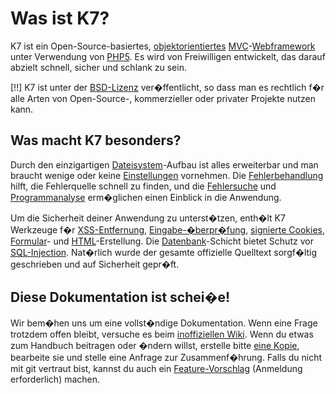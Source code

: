 # Was ist K7?

K7 ist ein Open-Source-basiertes, [objektorientiertes](http://de.wikipedia.org/wiki/Objektorientierte_Programmierung) [MVC](http://de.wikipedia.org/wiki/Model_View_Controller "Model View Controller")-[Webframework](http://de.wikipedia.org/wiki/Web_Application_Framework) unter Verwendung von [PHP5](http://php.net/manual/de/intro-whatis "PHP Hypertext Preprocessor"). Es wird von Freiwilligen entwickelt, das darauf abzielt schnell, sicher und schlank zu sein.

[!!] K7 ist unter der [BSD-Lizenz](http://koseven.ga/license) ver�ffentlicht, so dass man es rechtlich f�r alle Arten von Open-Source-, kommerzieller oder privater Projekte nutzen kann.

## Was macht K7 besonders?

Durch den einzigartigen [Dateisystem](about.filesystem)-Aufbau ist alles erweiterbar und man braucht wenige oder keine [Einstellungen](about.configuration) vornehmen. Die [Fehlerbehandlung](debugging.errors) hilft, die Fehlerquelle schnell zu finden, und die [Fehlersuche](debugging) und [Programmanalyse](debugging.profiling) erm�glichen einen Einblick in die Anwendung.

Um die Sicherheit deiner Anwendung zu unterst�tzen, enth�lt K7 Werkzeuge f�r [XSS-Entfernung](security.xss), [Eingabe-�berpr�fung](security.validation), [signierte Cookies](security.cookies), [Formular](security.forms)- und [HTML](security.html)-Erstellung. Die [Datenbank](security.database)-Schicht bietet Schutz vor [SQL-Injection](http://de.wikipedia.org/wiki/SQL-Injection). Nat�rlich wurde der gesamte offizielle Quelltext sorgf�ltig geschrieben und auf Sicherheit gepr�ft.

## Diese Dokumentation ist schei�e!

Wir bem�hen uns um eine vollst�ndige Dokumentation. Wenn eine Frage trotzdem offen bleibt, versuche es beim [inoffiziellen Wiki](http://kerkness.ca/wiki/doku.php). Wenn du etwas zum Handbuch beitragen oder �ndern willst, erstelle bitte [eine Kopie](http://github.com/koseven/userguide), bearbeite sie und stelle eine Anfrage zur Zusammenf�hrung. Falls du nicht mit git vertraut bist, kannst du auch ein [Feature-Vorschlag](http://dev.koseven.ga/projects/k73/issues) (Anmeldung erforderlich) machen.
